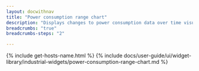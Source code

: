 ```yaml
---
layout: docwithnav
title: "Power consumption range chart"
description: "Displays changes to power consumption data over time visualized with color ranges."
breadcrumbs: "true"
breadcrumbs-steps: "2"

---
```

{% include get-hosts-name.html %}
{% include docs/user-guide/ui/widget-library/industrial-widgets/power-consumption-range-chart.md %}
